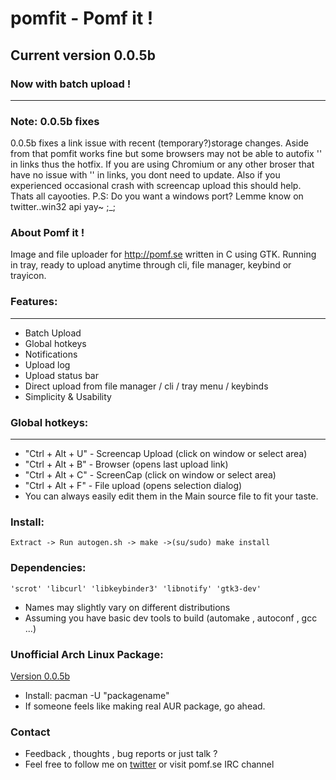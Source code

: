 # **pomfit - Pomf it !**
## Current version 0.0.5b
### Now with batch upload !
------------------------
### Note: 0.0.5b fixes 
0.0.5b fixes a link issue with recent (temporary?)storage changes.
Aside from that pomfit works fine but some browsers may not be able to autofix '\' in links thus the hotfix.
If you are using Chromium or any other broser that have no issue with '\' in links, you dont need to update.
Also if you experienced occasional crash with screencap upload this should help.
Thats all cayooties.
P.S: Do you want a windows port? Lemme know on twitter..win32 api yay~ ;_;

### About Pomf it !
Image and file uploader for http://pomf.se written in C using GTK.
Running in tray, ready to upload anytime through cli, file manager, keybind or trayicon.

### Features:
------------
* Batch Upload
* Global hotkeys
* Notifications
* Upload log
* Upload status bar
* Direct upload from file manager / cli / tray menu / keybinds
* Simplicity & Usability

### Global hotkeys:	
----------------
* "Ctrl + Alt + U" - Screencap Upload (click on window or select area)
* "Ctrl + Alt + B" - Browser (opens last upload link)
* "Ctrl + Alt + C" - ScreenCap (click on window or select area)
* "Ctrl + Alt + F" - File upload (opens selection dialog)
* You can always easily edit them in the Main source file to fit your taste.

### Install:
	Extract -> Run autogen.sh -> make ->(su/sudo) make install

### Dependencies:
	'scrot' 'libcurl' 'libkeybinder3' 'libnotify' 'gtk3-dev'
* Names may slightly vary on different distributions
* Assuming you have basic dev tools to build (automake , autoconf , gcc ...)

### Unofficial Arch Linux Package:
[Version 0.0.5b](http://a.pomf.se/1/acgsun.tar.xz)
* Install: pacman -U "packagename"
* If someone feels like making real AUR package, go ahead.

### Contact
* Feedback , thoughts , bug reports or just talk ?
* Feel free to follow me on [twitter](https://twitter.com/Senketsu_Dev) or visit pomf.se IRC channel
